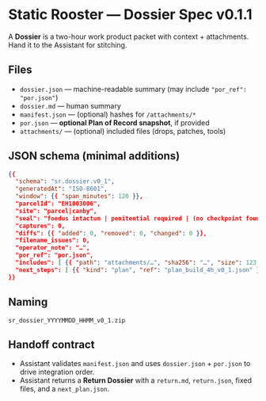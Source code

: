 # Static Rooster — Dossier Spec v0.1.1

A **Dossier** is a two-hour work product packet with context + attachments. Hand it to the Assistant for stitching.

## Files
- `dossier.json` — machine-readable summary (may include `"por_ref": "por.json"`)
- `dossier.md` — human summary
- `manifest.json` — (optional) hashes for `/attachments/*`
- `por.json` — **optional Plan of Record snapshot**, if provided
- `attachments/` — (optional) included files (drops, patches, tools)

## JSON schema (minimal additions)
```json
{{
  "schema": "sr.dossier.v0_1",
  "generatedAt": "ISO-8601",
  "window": {{ "span_minutes": 120 }},
  "parcelId": "EH1003006",
  "site": "parcel|canby",
  "seal": "foedus intactum | penitential required | (no checkpoint found)",
  "captures": 0,
  "diffs": {{ "added": 0, "removed": 0, "changed": 0 }},
  "filename_issues": 0,
  "operator_note": "…",
  "por_ref": "por.json",
  "includes": [ {{ "path": "attachments/…", "sha256": "…", "size": 123 }} ],
  "next_steps": [ {{ "kind": "plan", "ref": "plan_build_4h_v0_1.json" }} ]
}}
```

## Naming
`sr_dossier_YYYYMMDD_HHMM_v0_1.zip`

## Handoff contract
- Assistant validates `manifest.json` and uses `dossier.json` + `por.json` to drive integration order.  
- Assistant returns a **Return Dossier** with a `return.md`, `return.json`, fixed files, and a `next_plan.json`.
